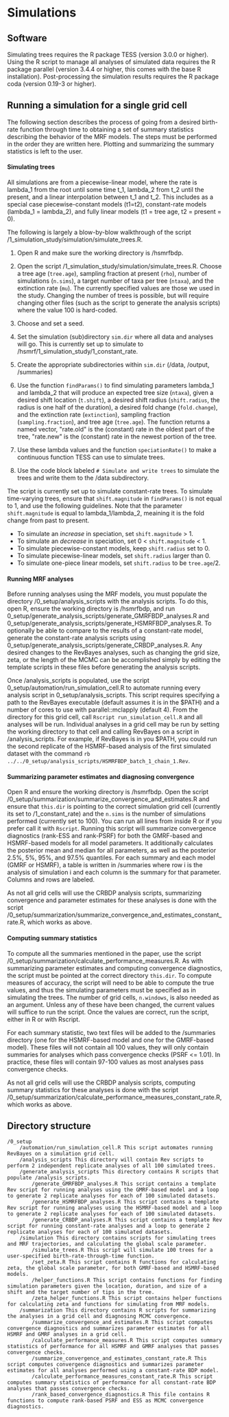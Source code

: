 # Simulations

## Software
Simulating trees requires the R package TESS (version 3.0.0 or higher).
Using the R script to manage all analyses of simulated data requires the R package parallel (version 3.4.4 or higher, this comes with the base R installation).
Post-processing the simulation results requires the R package coda (version 0.19-3 or higher).

## Running a simulation for a single grid cell
The following section describes the process of going from a desired birth-rate function through time to obtaining a set of summary statistics describing the behavior of the MRF models.
The steps must be performed in the order they are written here.
Plotting and summarizing the summary statistics is left to the user.

#### Simulating trees
All simulations are from a piecewise-linear model, where the rate is lambda_1 from the root until some time t_1, lambda_2 from t_2 until the present, and a linear interpolation between t_1 and t_2.
This includes as a special case piecewise-constant models (t1=t2), constant-rate models (lambda_1 = lambda_2), and fully linear models (t1 = tree age, t2 = present = 0).

The following is largely a blow-by-blow walkthrough of the script /1_simulation_study/simulation/simulate_trees.R.

1. Open R and make sure the working directory is /hsmrfbdp.

1. Open the script /1_simulation_study/simulation/simulate_trees.R.
Choose a tree age (`tree.age`), sampling fraction at present (`rho`), number of simulations (`n.sims`), a target number of taxa per tree (`ntaxa`), and the extinction rate (`mu`).
The currently specified values are those we used in the study.
Changing the number of trees is possible, but will require changing other files (such as the script to generate the analysis scripts) where the value 100 is hard-coded.

1. Choose and set a seed.

1. Set the simulation (sub)directory `sim.dir` where all data and analyses will go. This is currently set up to simulate to /hsmrf/1_simulation_study/1_constant_rate.

1. Create the appropriate subdirectories within `sim.dir` (/data, /output, /summaries)

1. Use the function `findParams()` to find simulating parameters lambda_1 and lambda_2 that will produce an expected tree size (`ntaxa`), given a desired shift location (`t.shift`), a desired shift radius (`shift.radius`, the radius is one half of the duration), a desired fold change (`fold.change`), and the extinction rate (`extinction`), sampling fraction (`sampling.fraction`), and tree age (`tree.age`).
The function returns a named vector, "rate.old" is the (constant) rate in the oldest part of the tree, "rate.new" is the (constant) rate in the newest portion of the tree.

1. Use these lambda values and the function `speciationRate()` to make a continuous function TESS can use to simulate trees.

1. Use the code block labeled `# Simulate and write trees` to simulate the trees and write them to the /data subdirectory.

The script is currently set up to simulate constant-rate trees.
To simulate time-varying trees, ensure that `shift.magnitude` in `findParams()` is not equal to 1, and use the following guidelines.
Note that the parameter `shift.magnitude` is equal to lambda_1/lambda_2, meaining it is the fold change from past to present.
- To simulate an _increase_ in speciation, set `shift.magnitude` > 1.
- To simulate an _decrease_ in speciation, set 0 < `shift.magnitude` < 1.
- To simulate piecewise-constant models, keep `shift.radius` set to 0.
- To simulate piecewise-linear models, set `shift.radius` larger than 0.
- To simulate one-piece linear models, set `shift.radius` to be `tree.age`/2.

#### Running MRF analyses
Before running analyses using the MRF models, you must populate the directory /0_setup/analysis_scripts with the analysis scripts.
To do this, open R, ensure the working directory is /hsmrfbdp, and run 0_setup/generate_analysis_scripts/generate_GMRFBDP_analyses.R and 0_setup/generate_analysis_scripts/generate_HSMRFBDP_analyses.R.
To optionally be able to compare to the results of a constant-rate model, generate the constant-rate analysis scripts using 0_setup/generate_analysis_scripts/generate_CRBDP_analyses.R.
Any desired changes to the RevBayes analyses, such as changing the grid size, zeta, or the length of the MCMC can be accomplished simply by editing the template scripts in these files before generating the analysis scripts.

Once /analysis_scripts is populated, use the script 0_setup/automation/run_simulation_cell.R to automate running every analysis script in 0_setup/analysis_scripts.
This script requires specifying a path to the RevBayes executable (default assumes it is in the $PATH) and a number of cores to use with parallel::mclapply (default 4).
From the directory for this grid cell, call `Rscript run_simulation_cell.R` and all analyses will be run.
Individual analyses in a grid cell may be run by setting the working directory to that cell and calling RevBayes on a script in /analysis_scripts.
For example, if RevBayes is in you $PATH, you could run the second replicate of the HSMRF-based analysis of the first simulated dataset with the command `rb ../../0_setup/analysis_scripts/HSMRFBDP_batch_1_chain_1.Rev`.

#### Summarizing parameter estimates and diagnosing convergence
Open R and ensure the working directory is /hsmrfbdp.
Open the script /0_setup/summarization/summarize_convergence_and_estimates.R and ensure that `this.dir` is pointing to the correct simulation grid cell (currently its set to /1_constant_rate) and the `n.sims` is the number of simulations performed (currently set to 100).
You can run all lines from inside R or if you prefer call it with `Rscript`.
Running this script will summarize convergence diagnostics (rank-ESS and rank-PSRF) for both the GMRF-based and HSMRF-based models for all model parameters.
It additionally calculates the posterior mean and median for all parameters, as well as the posterior 2.5%, 5%, 95%, and 97.5% quantiles.
For each summary and each model (GMRF or HSMRF), a table is written in /summaries where row i is the analysis of simulation i and each column is the summary for that parameter.
Columns and rows are labeled.

As not all grid cells will use the CRBDP analysis scripts, summarizing convergence and parameter estimates for these analyses is done with the script /0_setup/summarization/summarize_convergence_and_estimates_constant_rate.R, which works as above.

#### Computing summary statistics
To compute all the summaries mentioned in the paper, use the script /0_setup/summarization/calculate_performance_measures.R.
As with summarizing parameter estimates and computing convergence diagnostics, the script must be pointed at the correct directory `this.dir`.
To compute measures of accuracy, the script will need to be able to compute the true values, and thus the simulating parameters must be specified as in simulating the trees.
The number of grid cells, `n.windows`, is also needed as an argument.
Unless any of these have been changed, the current values will suffice to run the script.
Once the values are correct, run the script, either in R or with Rscript.

For each summary statistic, two text files will be added to the /summaries directory (one for the HSMRF-based model and one for the GMRF-based model).
These files will not contain all 100 values, they will only contain summaries for analyses which pass convergence checks (PSRF <= 1.01).
In practice, these files will contain 97-100 values as most analyses pass convergence checks.

As not all grid cells will use the CRBDP analysis scripts, computing summary statistics for these analyses is done with the script /0_setup/summarization/calculate_performance_measures_constant_rate.R, which works as above.

## Directory structure
    /0_setup
        /automation/run_simulation_cell.R This script automates running RevBayes on a simulation grid cell.
        /analysis_scripts This directory will contain Rev scripts to perform 2 independent replicate analyses of all 100 simulated trees.
        /generate_analysis_scripts This directory contains R scripts that populate /analysis_scripts.
            /generate_GMRFBDP_analyses.R This script contains a template Rev script for running analyses using the GMRF-based model and a loop to generate 2 replicate analyses for each of 100 simulated datasets.
            /generate_HSMRFBDP_analyses.R This script contains a template Rev script for running analyses using the HSMRF-based model and a loop to generate 2 replicate analyses for each of 100 simulated datasets.
            /generate_CRBDP_analyses.R This script contains a template Rev script for running constant-rate analyses and a loop to generate 2 replicate analyses for each of 100 simulated datasets.
        /simulation This directory contains scripts for simulating trees and MRF trajectories, and calculating the global scale parameter.
            /simulate_trees.R This script will simulate 100 trees for a user-specified birth-rate-through-time function.
            /set_zeta.R This script contains R functions for calculating zeta, the global scale parameter, for both GMRF-based and HSMRF-based models.
            /helper_functions.R This script contains functions for finding simulation parameters given the location, duration, and size of a shift and the target number of tips in the tree.
            /zeta_helper_functions.R This script contains helper functions for calculating zeta and functions for simulating from MRF models.
        /summarization This directory contains R scripts for summarizing the analyses in a grid cell and diagnosing MCMC convergence.
            /summarize_convergence_and_estimates.R This script computes convergence diagnostics and summarizes parameter estimates for all HSMRF and GMRF analyses in a grid cell.
            /calculate_performance_measures.R This script computes summary statistics of performance for all HSMRF and GMRF analyses that passes convergence checks.
            /summarize_convergence_and_estimates_constant_rate.R This script computes convergence diagnostics and summarizes parameter estimates for all analyses performed using a constant-rate BDP model.
            /calculate_performance_measures_constant_rate.R This script computes summary statistics of performance for all constant-rate BDP analyses that passes convergence checks.
            /rank_based_convergence_diagnostics.R This file contains R functions to compute rank-based PSRF and ESS as MCMC convergence diagnostics.
